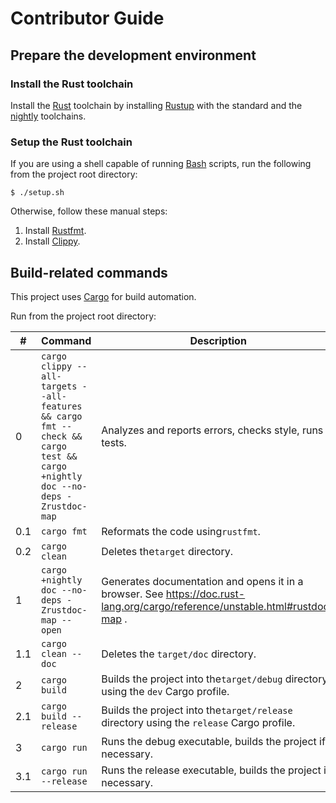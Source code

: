 # Contributor Guide

## Prepare the development environment

### Install the Rust toolchain

Install the [Rust](https://www.rust-lang.org/) toolchain
by installing [Rustup](https://www.rust-lang.org/tools/install)
with the standard and
the [nightly](https://rust-lang.github.io/rustup/concepts/channels.html#working-with-nightly-rust)
toolchains.

### Setup the Rust toolchain

If you are using a shell capable of running
[Bash](https://www.gnu.org/software/bash/) scripts,
run the following from the project root directory:

```shell
$ ./setup.sh
```

Otherwise, follow these manual steps:

1. Install [Rustfmt](https://github.com/rust-lang/rustfmt).
2. Install [Clippy](https://github.com/rust-lang/rust-clippy).

## Build-related commands

This project uses [Cargo](https://doc.rust-lang.org/cargo/index.html) for build automation.

Run from the project root directory:

| #   | Command                                                                                                                      | Description                                                                                                                    |
|-----|------------------------------------------------------------------------------------------------------------------------------|--------------------------------------------------------------------------------------------------------------------------------|
| 0   | `cargo clippy --all-targets --all-features && cargo fmt --check && cargo test && cargo +nightly doc --no-deps -Zrustdoc-map` | Analyzes and reports errors, checks style, runs tests.                                                                         |
| 0.1 | `cargo fmt`                                                                                                                  | Reformats the code using`rustfmt`.                                                                                             |
| 0.2 | `cargo clean`                                                                                                                | Deletes the`target` directory.                                                                                                 |
| 1   | `cargo +nightly doc --no-deps -Zrustdoc-map --open`                                                                          | Generates documentation and opens it in a browser. See <https://doc.rust-lang.org/cargo/reference/unstable.html#rustdoc-map> . |
| 1.1 | `cargo clean --doc`                                                                                                          | Deletes the `target/doc` directory.                                                                                            |
| 2   | `cargo build`                                                                                                                | Builds the project into the`target/debug` directory using the `dev` Cargo profile.                                             |
| 2.1 | `cargo build --release`                                                                                                      | Builds the project into the`target/release` directory using the `release` Cargo profile.                                       |
| 3   | `cargo run`                                                                                                                  | Runs the debug executable, builds the project if necessary.                                                                    |
| 3.1 | `cargo run --release`                                                                                                        | Runs the release executable, builds the project if necessary.                                                                  |

